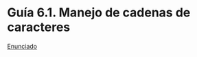 # Guía 6.1. Manejo de cadenas de caracteres

[Enunciado](https://docs.google.com/document/d/1TcDUEIUwNnIV6r7Hkm3jt1o_6Gy_gYVA/preview)
